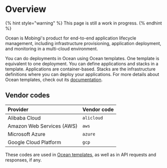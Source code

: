 # Overview

{% hint style="warning" %}
This page is still a work in progress.
{% endhint %}

Ocean is Mobingi's product for end-to-end application lifecycle management, including infrastructure provisioning, application deployment, and monitoring in a multi-cloud environment.

You can do deployments in Ocean using Ocean templates. One template is equivalent to one deployment. You can define applications and stacks in a template. Applications are container-based. Stacks are the infrastructure definitions where you can deploy your applications. For more details about Ocean templates, check out its [documentation](https://docs.mobingi.com/v/ocean-en/template-2018-07-02).

## Vendor codes

| Provider | Vendor code |
| :--- | :--- |
| Alibaba Cloud | `alicloud` |
| Amazon Web Services \(AWS\) | `aws` |
| Microsoft Azure | `azure` |
| Google Cloud Platform | `gcp` |

These codes are used in [Ocean templates](https://docs.mobingi.com/v/ocean-en/reference-2018-07-02), as well as in API requests and responses, if any.

